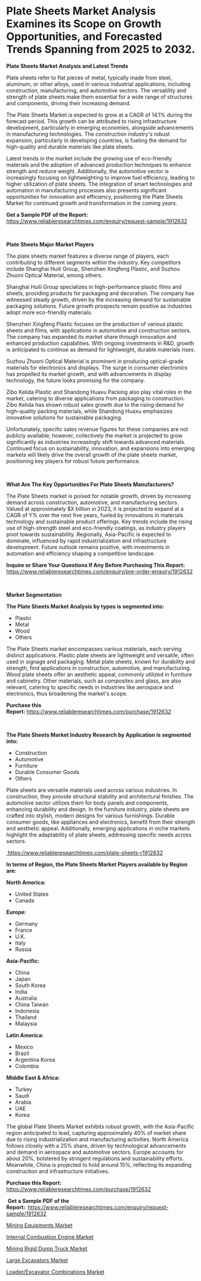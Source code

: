 <p><h1>Plate Sheets Market Analysis Examines its Scope on Growth Opportunities, and Forecasted Trends Spanning from 2025 to 2032.</h1></p><p><strong>Plate Sheets Market Analysis and Latest Trends</strong></p>
<p><p>Plate sheets refer to flat pieces of metal, typically made from steel, aluminum, or other alloys, used in various industrial applications, including construction, manufacturing, and automotive sectors. The versatility and strength of plate sheets make them essential for a wide range of structures and components, driving their increasing demand.</p><p>The Plate Sheets Market is expected to grow at a CAGR of 14.1% during the forecast period. This growth can be attributed to rising infrastructure development, particularly in emerging economies, alongside advancements in manufacturing technologies. The construction industry's robust expansion, particularly in developing countries, is fueling the demand for high-quality and durable materials like plate sheets.</p><p>Latest trends in the market include the growing use of eco-friendly materials and the adoption of advanced production techniques to enhance strength and reduce weight. Additionally, the automotive sector is increasingly focusing on lightweighting to improve fuel efficiency, leading to higher utilization of plate sheets. The integration of smart technologies and automation in manufacturing processes also presents significant opportunities for innovation and efficiency, positioning the Plate Sheets Market for continued growth and transformation in the coming years.</p></p>
<p><strong>Get a Sample PDF of the Report:&nbsp;</strong> <a href="https://www.reliableresearchtimes.com/enquiry/request-sample/1912632?utm_campaign=2105&utm_medium=2&utm_source=Github&utm_content=ia&utm_term=31012025&utm_id=plate-sheets">https://www.reliableresearchtimes.com/enquiry/request-sample/1912632</a></p>
<p>&nbsp;</p>
<p><strong>Plate Sheets Major Market Players</strong></p>
<p><p>The plate sheets market features a diverse range of players, each contributing to different segments within the industry. Key competitors include Shanghai Huili Group, Shenzhen Xingfeng Plastic, and Suzhou Zhuoni Optical Material, among others.</p><p>Shanghai Huili Group specializes in high-performance plastic films and sheets, providing products for packaging and decoration. The company has witnessed steady growth, driven by the increasing demand for sustainable packaging solutions. Future growth prospects remain positive as industries adopt more eco-friendly materials.</p><p>Shenzhen Xingfeng Plastic focuses on the production of various plastic sheets and films, with applications in automotive and construction sectors. The company has expanded its market share through innovation and enhanced production capabilities. With ongoing investments in R&D, growth is anticipated to continue as demand for lightweight, durable materials rises.</p><p>Suzhou Zhuoni Optical Material is prominent in producing optical-grade materials for electronics and displays. The surge in consumer electronics has propelled its market growth, and with advancements in display technology, the future looks promising for the company.</p><p>Zibo Kelida Plastic and Shandong Huaxu Packing also play vital roles in the market, catering to diverse applications from packaging to construction. Zibo Kelida has shown robust sales growth due to the rising demand for high-quality packing materials, while Shandong Huaxu emphasizes innovative solutions for sustainable packaging.</p><p>Unfortunately, specific sales revenue figures for these companies are not publicly available; however, collectively the market is projected to grow significantly as industries increasingly shift towards advanced materials. Continued focus on sustainability, innovation, and expansions into emerging markets will likely drive the overall growth of the plate sheets market, positioning key players for robust future performance.</p></p>
<p>&nbsp;</p>
<p><strong>What Are The Key Opportunities For Plate Sheets Manufacturers?</strong></p>
<p><p>The Plate Sheets market is poised for notable growth, driven by increasing demand across construction, automotive, and manufacturing sectors. Valued at approximately $X billion in 2023, it is projected to expand at a CAGR of Y% over the next five years, fueled by innovations in materials technology and sustainable product offerings. Key trends include the rising use of high-strength steel and eco-friendly coatings, as industry players pivot towards sustainability. Regionally, Asia-Pacific is expected to dominate, influenced by rapid industrialization and infrastructure development. Future outlook remains positive, with investments in automation and efficiency shaping a competitive landscape.</p></p>
<p><strong>Inquire or Share Your Questions If Any Before Purchasing This Report:</strong> <a href="https://www.reliableresearchtimes.com/enquiry/pre-order-enquiry/1912632?utm_campaign=2105&utm_medium=2&utm_source=Github&utm_content=ia&utm_term=31012025&utm_id=plate-sheets">https://www.reliableresearchtimes.com/enquiry/pre-order-enquiry/1912632</a></p>
<p>&nbsp;</p>
<p><strong>Market Segmentation</strong></p>
<p><strong>The Plate Sheets Market Analysis by types is segmented into:</strong></p>
<p><ul><li>Plastic</li><li>Metal</li><li>Wood</li><li>Others</li></ul></p>
<p><p>The Plate Sheets market encompasses various materials, each serving distinct applications. Plastic plate sheets are lightweight and versatile, often used in signage and packaging. Metal plate sheets, known for durability and strength, find applications in construction, automotive, and manufacturing. Wood plate sheets offer an aesthetic appeal, commonly utilized in furniture and cabinetry. Other materials, such as composites and glass, are also relevant, catering to specific needs in industries like aerospace and electronics, thus broadening the market's scope.</p></p>
<p><strong>Purchase this Report:&nbsp;</strong><a href="https://www.reliableresearchtimes.com/purchase/1912632?utm_campaign=2105&utm_medium=2&utm_source=Github&utm_content=ia&utm_term=31012025&utm_id=plate-sheets">https://www.reliableresearchtimes.com/purchase/1912632</a></p>
<p>&nbsp;</p>
<p><strong>The Plate Sheets Market Industry Research by Application is segmented into:</strong></p>
<p><ul><li>Construction</li><li>Automotive</li><li>Furniture</li><li>Durable Consumer Goods</li><li>Others</li></ul></p>
<p><p>Plate sheets are versatile materials used across various industries. In construction, they provide structural stability and architectural finishes. The automotive sector utilizes them for body panels and components, enhancing durability and design. In the furniture industry, plate sheets are crafted into stylish, modern designs for various furnishings. Durable consumer goods, like appliances and electronics, benefit from their strength and aesthetic appeal. Additionally, emerging applications in niche markets highlight the adaptability of plate sheets, addressing specific needs across sectors.</p></p>
<p><a href="https://www.reliableresearchtimes.com/plate-sheets-r1912632?utm_campaign=2105&utm_medium=2&utm_source=Github&utm_content=ia&utm_term=31012025&utm_id=plate-sheets">&nbsp;https://www.reliableresearchtimes.com/plate-sheets-r1912632</a></p>
<p><strong>In terms of Region, the Plate Sheets Market Players available by Region are:</strong></p>
<p>
    <p> <strong> North America: </strong>
        <ul>
            <li>United States</li>
            <li>Canada</li>
        </ul>
        </p> 
    <p> <strong> Europe: </strong>
        <ul>
            <li>Germany</li>
            <li>France</li>
            <li>U.K.</li>
            <li>Italy</li>
            <li>Russia</li>
        </ul>
        </p> 
    <p> <strong> Asia-Pacific: </strong>
        <ul>
            <li>China</li>
            <li>Japan</li>
            <li>South Korea</li>
            <li>India</li>
            <li>Australia</li>
            <li>China Taiwan</li>
            <li>Indonesia</li>
            <li>Thailand</li>
            <li>Malaysia</li>
        </ul>
        </p> 
    <p> <strong> Latin America: </strong>
        <ul>
            <li>Mexico</li>
            <li>Brazil</li>
            <li>Argentina Korea</li>
            <li>Colombia</li>
        </ul>
        </p> 
    <p> <strong> Middle East & Africa: </strong>
        <ul>
            <li>Turkey</li>
            <li>Saudi</li>
            <li>Arabia</li>
            <li>UAE</li>
            <li>Korea</li>
        </ul>
    </p>
    </p>
<p><p>The global Plate Sheets Market exhibits robust growth, with the Asia-Pacific region anticipated to lead, capturing approximately 40% of market share due to rising industrialization and manufacturing activities. North America follows closely with a 25% share, driven by technological advancements and demand in aerospace and automotive sectors. Europe accounts for about 20%, bolstered by stringent regulations and sustainability efforts. Meanwhile, China is projected to hold around 15%, reflecting its expanding construction and infrastructure initiatives.</p></p>
<p><strong>Purchase this Report: </strong><a href="https://www.reliableresearchtimes.com/purchase/1912632?utm_campaign=2105&utm_medium=2&utm_source=Github&utm_content=ia&utm_term=31012025&utm_id=plate-sheets">https://www.reliableresearchtimes.com/purchase/1912632</a></p>
<p>&nbsp;<strong>Get a Sample PDF of the Report:&nbsp;&nbsp;</strong><a href="https://www.reliableresearchtimes.com/enquiry/request-sample/1912632?utm_campaign=2105&utm_medium=2&utm_source=Github&utm_content=ia&utm_term=31012025&utm_id=plate-sheets">https://www.reliableresearchtimes.com/enquiry/request-sample/1912632</a></p>
<p><strong></strong></p>
<p><p><a href="https://www.linkedin.com/pulse/comprehensive-study-mining-equipments-market-projected-cagr-ivngf?utm_campaign=2105&utm_medium=2&utm_source=Github&utm_content=ia&utm_term=31012025&utm_id=plate-sheets">Mining Equipments Market</a></p><p><a href="https://www.linkedin.com/pulse/rising-demand-internal-combustion-engine-market-influencing-gqegf?utm_campaign=2105&utm_medium=2&utm_source=Github&utm_content=ia&utm_term=31012025&utm_id=plate-sheets">Internal Combustion Engine Market</a></p><p><a href="https://www.linkedin.com/pulse/whats-powering-mining-rigid-dump-truck-market-key-growth-lvowf?utm_campaign=2105&utm_medium=2&utm_source=Github&utm_content=ia&utm_term=31012025&utm_id=plate-sheets">Mining Rigid Dump Truck Market</a></p><p><a href="https://www.linkedin.com/pulse/detailed-market-research-large-excavators-analysis-cagr-xckuf?utm_campaign=2105&utm_medium=2&utm_source=Github&utm_content=ia&utm_term=31012025&utm_id=plate-sheets">Large Excavators Market</a></p><p><a href="https://www.linkedin.com/pulse/thorough-analysis-global-regional-development-loaderexcavator-msiqe?utm_campaign=2105&utm_medium=2&utm_source=Github&utm_content=ia&utm_term=31012025&utm_id=plate-sheets">Loader/Excavator Combinations Market</a></p></p>